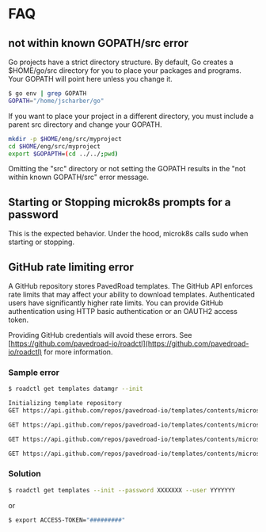 # FAQ

## not within known GOPATH/src error

Go projects have a strict directory structure.  By default, Go creates a $HOME/go/src directory for you to place your packages and programs.  Your GOPATH will point here unless you change it.
```bash
$ go env | grep GOPATH
GOPATH="/home/jscharber/go"
```
If you want to place your project in a different directory, you must include a parent src directory and change your GOPATH.

```bash
mkdir -p $HOME/eng/src/myproject
cd $HOME/eng/src/myproject
export $GOPAPTH=(cd ../../;pwd)
```
Omitting the "src" directory or not setting the GOPATH results in the "not within known GOPATH/src" error message.

## Starting or Stopping microk8s prompts for a password

This is the expected behavior.  Under the hood, microk8s calls sudo when starting or stopping.

## GitHub rate limiting error

A GitHub repository stores PavedRoad templates. The GitHub API enforces rate limits that may affect your ability to download templates. Authenticated users have significantly higher rate limits. You can provide GitHub authentication using HTTP basic authentication or an OAUTH2 access token.

Providing GitHub credentials will avoid these errors.  See [https://github.com/pavedroad-io/roadctl](https://github.com/pavedroad-io/roadctl) for more information.

### Sample error
```bash
$ roadctl get templates datamgr --init

Initializing template repository
GET https://api.github.com/repos/pavedroad-io/templates/contents/microservices/ga/datamgr/manifests/kubernetes/template-service.yaml: 403 API rate limit exceeded for 208.96.177.111

GET https://api.github.com/repos/pavedroad-io/templates/contents/microservices/ga/datamgr/sonarcloud.sh: 403 API rate limit exceeded for 208.96.177.111.

GET https://api.github.com/repos/pavedroad-io/templates/contents/microservices/ga/datamgr/templateApp.go: 403 API rate limit exceeded for 208.96.177.111.

GET https://api.github.com/repos/pavedroad-io/templates/contents/microservices/ga/datamgr/templateDoc.go: 403 API rate limit exceeded for 208.96.177.111.
```

### Solution
```bash
$ roadctl get templates --init --password XXXXXXX --user YYYYYYY
```
or

```bash
$ export ACCESS-TOKEN="#########"
```
